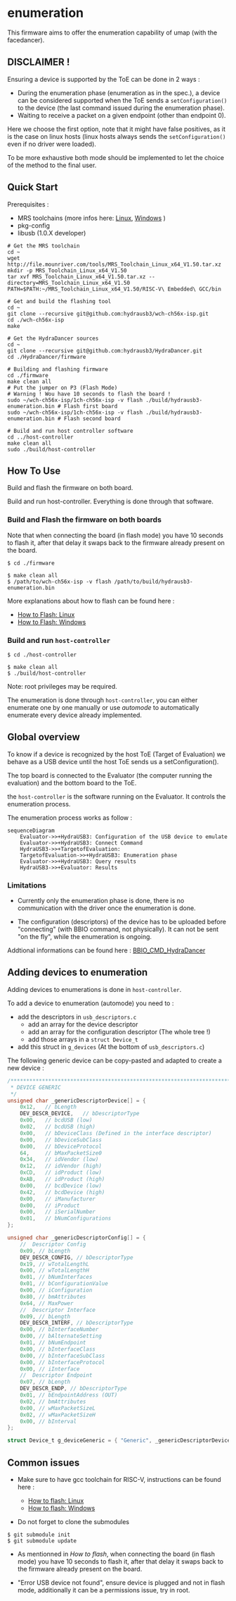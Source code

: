 # enumeration

This firmware aims to offer the enumeration capability of umap (with the facedancer).


## DISCLAIMER !

Ensuring a device is supported by the ToE can be done in 2 ways :
- During the enumeration phase (enumeration as in the spec.), a device can be
  considered supported when the ToE sends a `setConfiguration()` to the device
  (the last command issued during the enumeration phase).
- Waiting to receive a packet on a given endpoint (other than endpoint 0).

Here we choose the first option, note that it might have false positives, as it
is the case on linux hosts (linux hosts always sends the `setConfiguration()`
even if no driver were loaded).

To be more exhaustive both mode should be implemented to let the choice of the
method to the final user.


## Quick Start


Prerequisites :
- MRS toolchains (more infos here:
[Linux](https://github.com/hydrausb3/hydrausb3_fw/wiki/how-to-build-flash-and-use-examples-on-linux),
[Windows](https://github.com/hydrausb3/hydrausb3_fw/wiki/how-to-build-flash-and-use-examples-on-windows)
)
- pkg-config
- libusb (1.0.X developer)


```shell
# Get the MRS toolchain
cd ~
wget http://file.mounriver.com/tools/MRS_Toolchain_Linux_x64_V1.50.tar.xz
mkdir -p MRS_Toolchain_Linux_x64_V1.50
tar xvf MRS_Toolchain_Linux_x64_V1.50.tar.xz --directory=MRS_Toolchain_Linux_x64_V1.50
PATH=$PATH:~/MRS_Toolchain_Linux_x64_V1.50/RISC-V\ Embedded\ GCC/bin

# Get and build the flashing tool
cd ~
git clone --recursive git@github.com:hydrausb3/wch-ch56x-isp.git
cd ./wch-ch56x-isp
make

# Get the HydraDancer sources
cd ~
git clone --recursive git@github.com:hydrausb3/HydraDancer.git
cd ./HydraDancer/firmware

# Building and flashing firmware
cd ./firmware
make clean all
# Put the jumper on P3 (Flash Mode)
# Warning ! Wou have 10 seconds to flash the board !
sudo ~/wch-ch56x-isp/1ch-ch56x-isp -v flash ./build/hydrausb3-enumeration.bin # Flash first board
sudo ~/wch-ch56x-isp/1ch-ch56x-isp -v flash ./build/hydrausb3-enumeration.bin # Flash second board

# Build and run host controller software
cd ../host-controller
make clean all
sudo ./build/host-controller
```

## How To Use

Build and flash the firmware on both board.

Build and run host-controller. Everything is done through that software.


### Build and Flash the firmware on both boards

Note that when connecting the board (in flash mode) you have 10 seconds to
flash it, after that delay it swaps back to the firmware already present on the
board.

```
$ cd ./firmware

$ make clean all
$ /path/to/wch-ch56x-isp -v flash /path/to/build/hydrausb3-enumeration.bin
```
More explanations about how to flash can be found here :
* [How to Flash: Linux  ](https://github.com/hydrausb3/hydrausb3_fw/wiki/how-to-build-flash-and-use-examples-on-linux)
* [How to Flash: Windows](https://github.com/hydrausb3/hydrausb3_fw/wiki/how-to-build-flash-and-use-examples-on-windows)

### Build and run `host-controller`
```
$ cd ./host-controller

$ make clean all
$ ./build/host-controller
```
Note: root privileges may be required.

The enumeration is done through `host-controller`, you can either enumerate one
by one manually or use _automode_ to automatically enumerate every device
already implemented.


## Global overview

To know if a device is recognized by the host ToE (Target of Evaluation) we
behave as a USB device until the host ToE sends us a setConfiguration().

The top board is connected to the Evaluator (the computer running the
evaluation) and the bottom board to the ToE.

the `host-controller` is the software running on the Evaluator. It controls the
enumeration process.

The enumeration process works as follow :
```mermaid
sequenceDiagram
    Evaluator->>+HydraUSB3: Configuration of the USB device to emulate
    Evaluator->>+HydraUSB3: Connect Command
    HydraUSB3->>+TargetofEvaluation:  
    TargetofEvaluation->>+HydraUSB3: Enumeration phase
    Evaluator->>+HydraUSB3: Query results
    HydraUSB3->>+Evaluator: Results
```
<!---![architecture-diagram](architecture-diagram.png)--->

### Limitations

- Currently only the enumeration phase is done, there is no communication with
  the driver once the enumeration is done.

- The configuration (descriptors) of the device has to be uploaded before
  "connecting" (with BBIO command, not physically). It can not be sent "on the
  fly", while the enumeration is ongoing.


Addtional informations can be found here :
[BBIO_CMD_HydraDancer](https://github.com/hydrausb3/HydraDancer/blob/main/docs/BBIO_CMD_HydraDancer.md)


## Adding devices to enumeration

Adding devices to enumerations is done in `host-controller`.

To add a device to enumeration (automode) you need to :
- add the descriptors in `usb_descriptors.c`
    - add an array for the device descriptor
    - add an array for the configuration descriptor (The whole tree !)
    - add those arrays in a `struct Device_t`
- add this struct in `g_devices` (At the bottom of `usb_descriptors.c`)

The following generic device can be copy-pasted and adapted to create a new device :
```C
/*******************************************************************************
 * DEVICE GENERIC
 */
unsigned char _genericDescriptorDevice[] = {
    0x12,   // bLength
    DEV_DESCR_DEVICE,   // bDescriptorType
    0x00,   // bcdUSB (low)
    0x02,   // bcdUSB (high)
    0x00,   // bDeviceClass (Defined in the interface descriptor)
    0x00,   // bDeviceSubClass
    0x00,   // bDeviceProtocol
    64,     // bMaxPacketSize0
    0x34,   // idVendor (low)
    0x12,   // idVendor (high)
    0xCD,   // idProduct (low)
    0xAB,   // idProduct (high)
    0x00,   // bcdDevice (low)
    0x42,   // bcdDevice (high)
    0x00,   // iManufacturer
    0x00,   // iProduct
    0x00,   // iSerialNumber
    0x01,   // bNumConfigurations
};

unsigned char _genericDescriptorConfig[] = {
    //  Descriptor Config
	0x09, // bLength
	DEV_DESCR_CONFIG, // bDescriptorType
	0x19, // wTotalLengthL
	0x00, // wTotalLengthH
	0x01, // bNumInterfaces
	0x01, // bConfigurationValue
	0x00, // iConfiguration
	0x80, // bmAttributes
	0x64, // MaxPower
    //  Descriptor Interface
	0x09, // bLength
	DEV_DESCR_INTERF, // bDescriptorType
	0x00, // bInterfaceNumber
	0x00, // bAlternateSetting
	0x01, // bNumEndpoint
	0x00, // bInterfaceClass
	0x00, // bInterfaceSubClass
	0x00, // bInterfaceProtocol
	0x00, // iInterface
    //  Descriptor Endpoint
	0x07, // bLength
	DEV_DESCR_ENDP, // bDescriptorType
	0x01, // bEndpointAddress (OUT)
	0x02, // bmAttributes
	0x00, // wMaxPacketSizeL
	0x02, // wMaxPacketSizeH
	0x00, // bInterval
};

struct Device_t g_deviceGeneric = { "Generic", _genericDescriptorDevice, _genericDescriptorConfig, NULL };
```


## Common issues

- Make sure to have gcc toolchain for RISC-V, instructions can be found here :
    * [How to flash: Linux  ](https://github.com/hydrausb3/hydrausb3_fw/wiki/how-to-build-flash-and-use-examples-on-linux)
    * [How to flash: Windows](https://github.com/hydrausb3/hydrausb3_fw/wiki/how-to-build-flash-and-use-examples-on-windows)

- Do not forget to clone the submodules
```
$ git submodule init
$ git submodule update
```

- As mentionned in _How to flash_, when connecting the board (in flash mode)
  you have 10 seconds to flash it, after that delay it swaps back to the
  firmware already present on the board.

- "Error USB device not found", ensure device is plugged and not in flash mode, additionally it can be a permissions issue, try in root.




